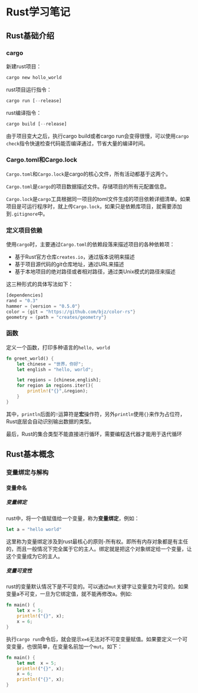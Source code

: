 # Rust学习笔记

## Rust基础介绍

### cargo

新建rust项目：

```rust
cargo new hollo_world
```

rust项目运行指令：

```rust
cargo run [--release]
```

rust编译指令：

```rust
cargo build [--release]
```

由于项目变大之后，执行cargo build或者cargo run会变得很慢，可以使用`cargo check`指令快速检查代码能否编译通过，节省大量的编译时间。

### Cargo.toml和Cargo.lock

`Cargo.toml`和`Cargo.lock`是cargo的核心文件，所有活动都基于这两个。

`Cargo.toml`是`cargo`的项目数据描述文件。存储项目的所有元配置信息。

`Cargo.lock`是`cargo`工具根据同一项目的toml文件生成的项目依赖详细清单。如果项目是可运行程序时，就上传`Cargo.lock`，如果只是依赖库项目，就需要添加到`.gitignore`中。

### 定义项目依赖

使用`cargo`时，主要通过`Cargo.toml`的依赖段落来描述项目的各种依赖项：

-   基于Rust官方仓库`creates.io`，通过版本说明来描述
-   基于项目源代码的git仓库地址，通过URL来描述
-   基于本地项目的绝对路径或者相对路径，通过类Unix模式的路径来描述

这三种形式的具体写法如下：

```rust
[dependencies]
rand = "0.3"
hammer = {version = "0.5.0"}
color = {git = "https://github.com/bjz/color-rs"}
geometry = {path = "creates/geometry"}
```

### 函数

定义一个函数，打印多种语言的`hello, world`

```rust
fn greet_world() {
    let chinese = "世界，你好";
    let english = "hello, world";

    let regions = [chinese,english];
    for region in regions.iter(){
        println!("{}",&region);
    }
}
```

其中，`println`后面的`!`运算符是**宏**操作符，另外`println`使用`{}`来作为占位符，Rust底层会自动识别输出数据的类型。

最后，Rust的集合类型不能直接进行循环，需要编程迭代器才能用于迭代循环

## Rust基本概念

### 变量绑定与解构

#### 变量命名

##### 变量绑定

rust中，将一个值赋值给一个变量，称为**变量绑定**，例如：

```rust
let a = "hello world"
```

这里称为变量绑定涉及到rust最核心的原则-所有权。即所有内存对象都是有主任的，而且一般情况下完全属于它的主人。绑定就是把这个对象绑定给一个变量，让这个变量成为它的主人。

##### 变量可变性

rust的变量默认情况下是不可变的。可以通过`mut`关键字让变量变为可变的。如果变量a不可变，一旦为它绑定值，就不能再修改a。例如:

```rust
fn main() {
    let x = 5;
    println!("{}", x);
    x = 6;
}
```

执行`cargo run`命令后，就会提示`x=6`无法对不可变变量赋值。如果要定义一个可变变量，也很简单，在变量名前加一个`mut`。如下：

```rust
fn main() {
    let mut  x = 5;
    println!("{}", x);
    x = 6;
    println!("{}", x);
}
```


